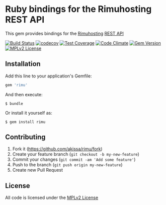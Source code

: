 # Ruby bindings for the Rimuhosting REST API

This gem provides bindings for the [Rimuhosting](https://www.rimuhosting.com/) [REST API](http://apidocs.rimuhosting.com)

[![Build Status](https://travis-ci.org/akissa/rimu.svg?branch=master)](https://travis-ci.org/akissa/rimu)
[![codecov](https://codecov.io/gh/akissa/rimu/branch/master/graph/badge.svg)](https://codecov.io/gh/akissa/rimu)
[![Test Coverage](https://codeclimate.com/github/akissa/rimu/badges/coverage.svg)](https://codeclimate.com/github/akissa/rimu/coverage)
[![Code Climate](https://codeclimate.com/github/akissa/rimu/badges/gpa.svg)](https://codeclimate.com/github/akissa/rimu)
[![Gem Version](https://badge.fury.io/rb/rimu.svg)](https://badge.fury.io/rb/rimu)
[![MPLv2 License](https://img.shields.io/badge/license-MPLv2-blue.svg?style=flat-square)](https://www.mozilla.org/MPL/2.0/)

## Installation

Add this line to your application's Gemfile:

```ruby
gem 'rimu'
```

And then execute:

    $ bundle

Or install it yourself as:

    $ gem install rimu

## Contributing

1. Fork it (https://github.com/akissa/rimu/fork)
2. Create your feature branch (`git checkout -b my-new-feature`)
3. Commit your changes (`git commit -am 'Add some feature'`)
4. Push to the branch (`git push origin my-new-feature`)
5. Create new Pull Request


## License

All code is licensed under the
[MPLv2 License](https://github.com/akissa/rimu/blob/master/LICENSE)
